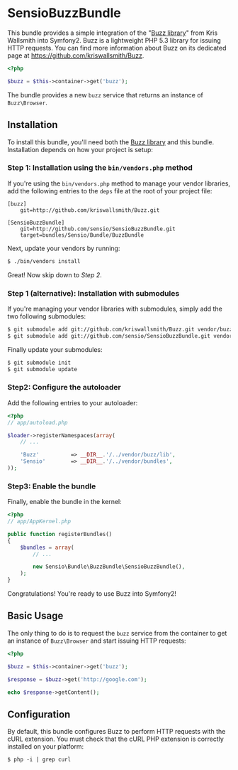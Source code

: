 SensioBuzzBundle
================

This bundle provides a simple integration of the "[Buzz
library](/kriswallsmith/Buzz)" from Kris Wallsmith into Symfony2. Buzz is a
lightweight PHP 5.3 library for issuing HTTP requests. You can find more
information about Buzz on its dedicated page at
https://github.com/kriswallsmith/Buzz.

``` php
<?php

$buzz = $this->container->get('buzz');
````

The bundle provides a new `buzz` service that returns an instance of
`Buzz\Browser`.

## Installation

To install this bundle, you'll need both the [Buzz library](/kriswallsmith/Buzz)
and this bundle. Installation depends on how your project is setup:

### Step 1: Installation using the `bin/vendors.php` method

If you're using the `bin/vendors.php` method to manage your vendor libraries,
add the following entries to the `deps` file at the root of your project file:

```
[buzz]
    git=http://github.com/kriswallsmith/Buzz.git

[SensioBuzzBundle]
    git=http://github.com/sensio/SensioBuzzBundle.git
    target=bundles/Sensio/Bundle/BuzzBundle
```

Next, update your vendors by running:

``` bash
$ ./bin/vendors install
```

Great! Now skip down to *Step 2*.

### Step 1 (alternative): Installation with submodules

If you're managing your vendor libraries with submodules, simply add the two
following submodules:

``` bash
$ git submodule add git://github.com/kriswallsmith/Buzz.git vendor/buzz
$ git submodule add git://github.com/sensio/SensioBuzzBundle.git vendor/bundles/Sensio/Bundle/BuzzBundle
```

Finally update your submodules:

``` bash
$ git submodule init
$ git submodule update
```

### Step2: Configure the autoloader

Add the following entries to your autoloader:

``` php
<?php
// app/autoload.php

$loader->registerNamespaces(array(
    // ...

    'Buzz'          => __DIR__.'/../vendor/buzz/lib',
    'Sensio'        => __DIR__.'/../vendor/bundles',
));
```

### Step3: Enable the bundle

Finally, enable the bundle in the kernel:

``` php
<?php
// app/AppKernel.php

public function registerBundles()
{
    $bundles = array(
        // ...

        new Sensio\Bundle\BuzzBundle\SensioBuzzBundle(),
    );
}
```

Congratulations! You're ready to use Buzz into Symfony2!

## Basic Usage

The only thing to do is to request the `buzz` service from the container to get
an instance of `Buzz\Browser` and start issuing HTTP requests:

``` php
<?php

$buzz = $this->container->get('buzz');

$response = $buzz->get('http://google.com');

echo $response->getContent();
```

## Configuration

By default, this bundle configures Buzz to perform HTTP requests with the cURL
extension. You must check that the cURL PHP extension is correctly installed on
your platform:

``` console
$ php -i | grep curl
```
